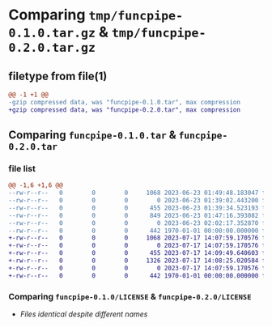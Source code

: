 # Comparing `tmp/funcpipe-0.1.0.tar.gz` & `tmp/funcpipe-0.2.0.tar.gz`

## filetype from file(1)

```diff
@@ -1 +1 @@
-gzip compressed data, was "funcpipe-0.1.0.tar", max compression
+gzip compressed data, was "funcpipe-0.2.0.tar", max compression
```

## Comparing `funcpipe-0.1.0.tar` & `funcpipe-0.2.0.tar`

### file list

```diff
@@ -1,6 +1,6 @@
--rw-r--r--   0        0        0     1068 2023-06-23 01:49:48.183047 funcpipe-0.1.0/LICENSE
--rw-r--r--   0        0        0        0 2023-06-23 01:39:02.443200 funcpipe-0.1.0/README.md
--rw-r--r--   0        0        0      455 2023-06-23 01:39:34.523193 funcpipe-0.1.0/pyproject.toml
--rw-r--r--   0        0        0      849 2023-06-23 01:47:16.393082 funcpipe-0.1.0/src/funcpipe/__init__.py
--rw-r--r--   0        0        0        0 2023-06-23 02:02:17.352870 funcpipe-0.1.0/src/funcpipe/py.typed
--rw-r--r--   0        0        0      442 1970-01-01 00:00:00.000000 funcpipe-0.1.0/PKG-INFO
+-rw-r--r--   0        0        0     1068 2023-07-17 14:07:59.170576 funcpipe-0.2.0/LICENSE
+-rw-r--r--   0        0        0        0 2023-07-17 14:07:59.170576 funcpipe-0.2.0/README.md
+-rw-r--r--   0        0        0      455 2023-07-17 14:09:49.640603 funcpipe-0.2.0/pyproject.toml
+-rw-r--r--   0        0        0     1326 2023-07-17 14:08:25.020584 funcpipe-0.2.0/src/funcpipe/__init__.py
+-rw-r--r--   0        0        0        0 2023-07-17 14:07:59.170576 funcpipe-0.2.0/src/funcpipe/py.typed
+-rw-r--r--   0        0        0      442 1970-01-01 00:00:00.000000 funcpipe-0.2.0/PKG-INFO
```

### Comparing `funcpipe-0.1.0/LICENSE` & `funcpipe-0.2.0/LICENSE`

 * *Files identical despite different names*


